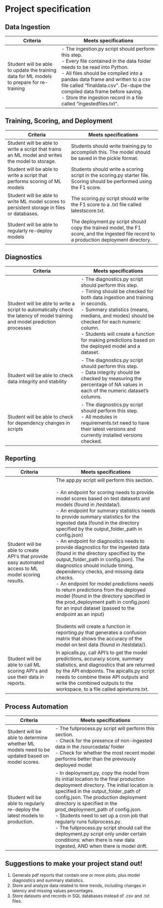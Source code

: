 # Project specification

## Data Ingestion

| Criteria  | Meets specifications  |
|---|---|
| Student will be able to update the training data for ML models to prepare for re-training | - The ingestion.py script should perform this step.<br>- Every file contained in the data folder needs to be read into Python.<br>- All files should be compiled into a pandas data frame and written to a csv file called “finaldata.csv”. De-dupe the compiled data frame before saving.<br>- Store the ingestion record in a file called “ingestedfiles.txt”. |

## Training, Scoring, and Deployment

| Criteria  | Meets specifications  |
|---|---|
| Student will be able to write a script that trains an ML model and writes the model to storage. | Students should write training.py to accomplish this. The model should be saved in the pickle format. |
| Student will be able to write a script that performs scoring of ML models | Students should write a scoring script in the scoring.py starter file. Scoring should be performed using the F1 score. |
| Student will be able to write ML model scores to persistent storage in files or databases. | The scoring.py script should write the F1 score to a .txt file called latestscore.txt. |
| Student will be able to regularly re-deploy models | The deployment.py script should copy the trained model, the F1 score, and the ingested file record to a production deployment directory. |

## Diagnostics

| Criteria  | Meets specifications  |
|---|---|
| Student will be able to write a script to automatically check the latency of model training and model prediction processes | - The diagnostics.py script should perform this step.<br>- Timing should be checked for both data ingestion and training in seconds.<br>- Summary statistics (means, medians, and modes) should be checked for each numeric column.<br>- Students will create a function for making predictions based on the deployed model and a dataset. |
| Student will be able to check data integrity and stability | - The diagnostics.py script should perform this step.<br>- Data integrity should be checked by measuring the percentage of NA values in each of the numeric dataset’s columns. | 
| Student will be able to check for dependency changes in scripts | - The diagnostics.py script should perform this step.<br>- All modules in requirements.txt need to have their latest versions and currently installed versions checked. |

## Reporting

| Criteria  | Meets specifications  |
|---|---|
| Student will be able to create API's that provide easy automated access to ML model scoring results. | The app.py script will perform this section.<br><br>- An endpoint for scoring needs to provide model scores based on test datasets and models (found in /testdata/).<br>- An endpoint for summary statistics needs to provide summary statistics for the ingested data (found in the directory specified by the output_folder_path in config.json)<br>- An endpoint for diagnostics needs to provide diagnostics for the ingested data (found in the directory specified by the output_folder_path in config.json). The diagnostics should include timing, dependency checks, and missing data checks.<br>- An endpoint for model predictions needs to return predictions from the deployed model (found in the directory specified in the prod_deployment path in config.json) for an input dataset (passed to the endpoint as an input)<br><br>Students will create a function in reporting.py that generates a confusion matrix that shows the accuracy of the model on test data (found in /testdata/). |
| Student will be able to call ML scoring API's and use their data in reports. | In apicalls.py, call API’s to get the model predictions, accuracy score, summary statistics, and diagnostics that are returned by the API endpoints. The apicalls.py script needs to combine these API outputs and write the combined outputs to the workspace, to a file called apireturns.txt. |

## Process Automation

| Criteria  | Meets specifications  |
|---|---|
| Student will be able to determine whether ML models need to be updated based on model scores. | - The fullprocess.py script will perform this section.<br>- Check for the presence of non-ingested data in the /sourcedata/ folder<br>- Check for whether the most recent model performs better than the previously deployed model |
| Student will be able to regularly re-deploy the latest models to production. | - In deployment.py, copy the model from its initial location to the final production deployment directory. The initial location is specified in the output_folder_path of config.json. The production deployment directory is specified in the prod_deployment_path of config.json.<br>- Students need to set up a cron job that regularly runs fullprocess.py.<br>- The fullprocess.py script should call the deployment.py script only under certain conditions: when there is new data ingested, AND when there is model drift. |


## Suggestions to make your project stand out!

1. Generate pdf reports that contain one or more plots, plus model diagnostics and summary statistics.
2. Store and analyze data related to time trends, including changes in latency and missing values percentages.
3. Store datasets and records in SQL databases instead of .csv and .txt files.